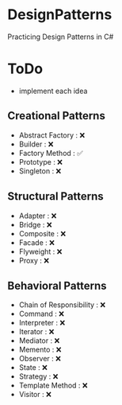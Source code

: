 # DesignPatterns
Practicing Design Patterns in C#

# ToDo
- implement each idea
  
## Creational Patterns
- Abstract Factory : ❌ 
- Builder : ❌  
- Factory Method : ✅ 
- Prototype : ❌ 
- Singleton : ❌ 

## Structural Patterns
- Adapter : ❌ 
- Bridge : ❌ 
- Composite : ❌ 
- Facade : ❌ 
- Flyweight : ❌ 
- Proxy : ❌ 

## Behavioral Patterns
- Chain of Responsibility : ❌ 
- Command : ❌ 
- Interpreter : ❌ 
- Iterator : ❌ 
- Mediator : ❌ 
- Memento : ❌ 
- Observer : ❌ 
- State : ❌ 
- Strategy : ❌ 
- Template Method : ❌ 
- Visitor : ❌ 
